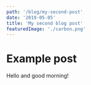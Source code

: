 ```yaml
---
path: '/blog/my-second-post'
date: '2019-05-05'
title: 'My second blog post'
featuredImage: './carbon.png'
---
```


# Example post

Hello and good morning!
